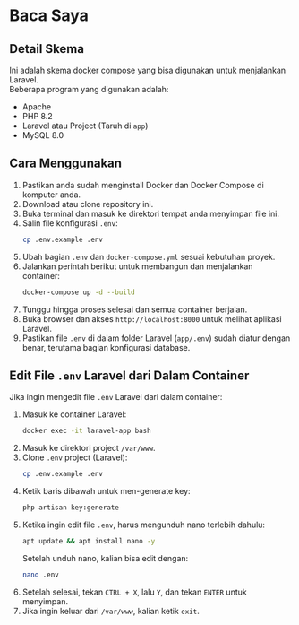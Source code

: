 # Baca Saya 

## Detail Skema 
Ini adalah skema docker compose yang bisa digunakan untuk menjalankan Laravel.  
Beberapa program yang digunakan adalah:
- Apache
- PHP 8.2
- Laravel atau Project (Taruh di `app`)
- MySQL 8.0

## Cara Menggunakan
1. Pastikan anda sudah menginstall Docker dan Docker Compose di komputer anda.
2. Download atau clone repository ini.
3. Buka terminal dan masuk ke direktori tempat anda menyimpan file ini.
4. Salin file konfigurasi `.env`:
    ```bash
    cp .env.example .env
    ```
5. Ubah bagian `.env` dan `docker-compose.yml` sesuai kebutuhan proyek.
6. Jalankan perintah berikut untuk membangun dan menjalankan container:
    ```bash
    docker-compose up -d --build
    ```
7. Tunggu hingga proses selesai dan semua container berjalan.
8. Buka browser dan akses `http://localhost:8000` untuk melihat aplikasi Laravel.
9. Pastikan file `.env` di dalam folder Laravel (`app/.env`) sudah diatur dengan benar, terutama bagian konfigurasi database.

## Edit File `.env` Laravel dari Dalam Container
Jika ingin mengedit file `.env` Laravel dari dalam container:

1. Masuk ke container Laravel:
    ```bash
    docker exec -it laravel-app bash
    ```
2. Masuk ke direktori project `/var/www`.
3. Clone `.env` project (Laravel):
    ```bash
    cp .env.example .env
    ```
4. Ketik baris dibawah untuk men-generate key:
    ```bash
    php artisan key:generate
    ```
5. Ketika ingin edit file `.env`, harus mengunduh nano terlebih dahulu:
    ```bash
    apt update && apt install nano -y
    ```
    Setelah unduh nano, kalian bisa edit dengan:
    ```bash
    nano .env
    ```
6. Setelah selesai, tekan `CTRL + X`, lalu `Y`, dan tekan `ENTER` untuk menyimpan.
7. Jika ingin keluar dari `/var/www`, kalian ketik `exit`.

